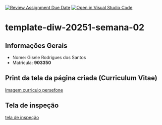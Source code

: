 [![Review Assignment Due Date](https://classroom.github.com/assets/deadline-readme-button-22041afd0340ce965d47ae6ef1cefeee28c7c493a6346c4f15d667ab976d596c.svg)](https://classroom.github.com/a/6b4UVvYL)
[![Open in Visual Studio Code](https://classroom.github.com/assets/open-in-vscode-2e0aaae1b6195c2367325f4f02e2d04e9abb55f0b24a779b69b11b9e10269abc.svg)](https://classroom.github.com/online_ide?assignment_repo_id=20156837&assignment_repo_type=AssignmentRepo)
# template-diw-20251-semana-02

## Informações Gerais
- Nome: Gisele Rodrigues dos Santos
- Matricula: **903350**

## Print da tela da página criada (Curriculum Vitae)

[Imagem curriculo persefone](paginacurriculocerto.png)
 
 ## Tela de inspeção 

 [tela de inspeção](teladeinspecao.png)
